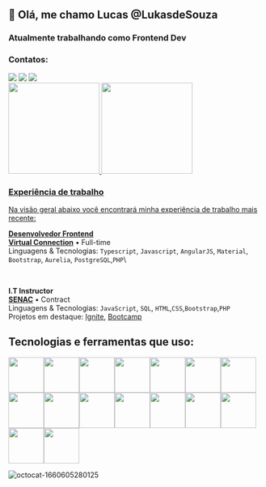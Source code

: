 <h2>👋 Olá, me chamo Lucas @LukasdeSouza </h2>

<h3> Atualmente trabalhando como Frontend Dev <h3>
   
   
   
### Contatos:

<div>
<a href = "mailto:contato@lucas_souza.s11@hotmail.com"><img src="https://img.shields.io/badge/Gmail-D14836?style=for-the-badge&logo=gmail&logoColor=white" target="_blank"></a>
<a href="https://www.linkedin.com/in/lucas-de-souza-silva-227185211/" target="_blank"><img src="https://img.shields.io/badge/-LinkedIn-%230077B5?style=for-the-badge&logo=linkedin&logoColor=white" target="_blank"></a>
 <a href="https://api.whatsapp.com/send?phone=5534992461158&text=Oi%20Lucas!">
<img src="https://img.shields.io/badge/WhatsApp-25D366?style=for-the-badge&logo=whatsapp&logoColor=white">
 </a>
</div>

<div>
<a href="https://github.com/LukasdeSouza">
<img height="180em" src="https://github-readme-stats.vercel.app/api/top-langs/?username=LukasdeSouza&layout=compact&langs_count=7&theme=dracula"/>
<img height="180em" src="https://github-readme-stats.vercel.app/api?username=LukasdeSouza&show_icons=true&theme=dracula&include_all_commits=true&count_private=true"/>
</div>
   
   
   
### Experiência de trabalho
Na visão geral abaixo você encontrará minha experiência de trabalho mais recente:
   

**Desenvolvedor Frontend** \
[**Virtual Connection**](https://www.virtualconnection.com.br/) • Full-time \
Linguagens & Tecnologias: `Typescript`, `Javascript`, `AngularJS`, `Material`, `Bootstrap`, `Aurelia`, `PostgreSQL`,`PHP`\

<br/>

**I.T Instructor** \
[**SENAC**](https://mg.senac.br/Paginas/default.aspx) • Contract \
Linguagens & Tecnologias: `JavaScript`, `SQL`, `HTML`,`CSS`,`Bootstrap`,`PHP`\
Projetos em destaque: [Ignite](), [Bootcamp]()
<br/>
   
   


<h2> Tecnologias e ferramentas que uso: </h2>

<img src="https://cdn.jsdelivr.net/gh/devicons/devicon/icons/typescript/typescript-original.svg" width="70" heigth="70" /><img src="https://cdn.jsdelivr.net/gh/devicons/devicon/icons/javascript/javascript-original.svg" width="70" heigth="70"/><img src="https://cdn.jsdelivr.net/gh/devicons/devicon/icons/angularjs/angularjs-original.svg" width="70" heigth="70" /><img src="https://cdn.jsdelivr.net/gh/devicons/devicon/icons/react/react-original.svg" width="70" heigth="70" /><img src="https://cdn.jsdelivr.net/gh/devicons/devicon/icons/nuxtjs/nuxtjs-original.svg" width="70" heigth="70" /><img src="https://cdn.jsdelivr.net/gh/devicons/devicon/icons/nodejs/nodejs-original.svg" width="70" heigth="70" /><img src="https://cdn.jsdelivr.net/gh/devicons/devicon/icons/npm/npm-original-wordmark.svg" width="70" heigth="70" /><img src="https://cdn.jsdelivr.net/gh/devicons/devicon/icons/php/php-original.svg" width="70" heigth="70" /><img src="https://cdn.jsdelivr.net/gh/devicons/devicon/icons/postgresql/postgresql-original.svg" width="70" heigth="70" /><img src="https://cdn.jsdelivr.net/gh/devicons/devicon/icons/python/python-original.svg" width="70" heigth="70" /><img src="https://cdn.jsdelivr.net/gh/devicons/devicon/icons/sass/sass-original.svg" width="70" heigth="70"  /><img src="https://cdn.jsdelivr.net/gh/devicons/devicon/icons/tailwindcss/tailwindcss-original-wordmark.svg" width="70" heigth="70" /><img src="https://cdn.jsdelivr.net/gh/devicons/devicon/icons/bootstrap/bootstrap-original.svg" width="70" heigth="70" /><img src="https://cdn.jsdelivr.net/gh/devicons/devicon/icons/materialui/materialui-original.svg" width="70" heigth="70" /><img src="https://cdn.jsdelivr.net/gh/devicons/devicon/icons/git/git-original.svg" width="70" heigth="70"/><img src="https://cdn.jsdelivr.net/gh/devicons/devicon/icons/figma/figma-original.svg" width="70" heigth="70"/>
   
          


![octocat-1660605280125](https://user-images.githubusercontent.com/99886292/184736435-658295bb-a6bb-4810-961f-93cb5f2781ba.png)
          
          
          
        

<!---
LukasdeSouza/LukasdeSouza is a ✨ special ✨ repository because its `README.md` (this file) appears on your GitHub profile.
You can click the Preview link to take a look at your changes.
--->
